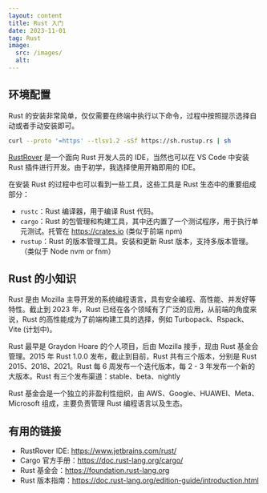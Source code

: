 ```yaml
---
layout: content
title: Rust 入门
date: 2023-11-01
tag: Rust
image:
  src: /images/
  alt: 
---
```


## 环境配置

Rust 的安装非常简单，仅仅需要在终端中执行以下命令，过程中按照提示选择自动或者手动安装即可。

```bash
curl --proto '=https' --tlsv1.2 -sSf https://sh.rustup.rs | sh
```

[RustRover](https://www.jetbrains.com/rust/) 是一个面向 Rust 开发人员的 IDE，当然也可以在 VS Code 中安装 Rust 插件进行开发。由于初学，我选择使用开箱即用的 IDE。

在安装 Rust 的过程中也可以看到一些工具，这些工具是 Rust 生态中的重要组成部分：

- `rustc`：Rust 编译器，用于编译 Rust 代码。
- `cargo`：Rust 的包管理和构建工具，其中还内置了一个测试程序，用于执行单元测试。托管在 https://crates.io (类似于前端 npm)
- `rustup`：Rust 的版本管理工具。安装和更新 Rust 版本，支持多版本管理。（类似于 Node nvm or fnm）

## Rust 的小知识

Rust 是由 Mozilla 主导开发的系统编程语言，具有安全编程、高性能、并发好等特性。截止到 2023 年，Rust 已经在各个领域有了广泛的应用，从前端的角度来说，Rust 的高性能成为了前端构建工具的选择，例如 Turbopack、Rspack、Vite (计划中)。

Rust 最早是 Graydon Hoare 的个人项目，后由 Mozilla 接手，现由 Rust 基金会管理。2015 年 Rust 1.0.0 发布，截止到目前，Rust 共有三个版本，分别是 Rust 2015、2018、2021。Rust 每 6 周发布一个迭代版本，每 2 - 3 年发布一个新的大版本。Rust 有三个发布渠道：stable、beta、nightly

Rust 基金会是一个独立的非盈利性组织，由 AWS、Google、HUAWEI、Meta、Microsoft 组成，主要负责管理 Rust 编程语言以及生态。
 
## 有用的链接

- RustRover IDE: https://www.jetbrains.com/rust/
- Cargo 官方手册：https://doc.rust-lang.org/cargo/ 
- Rust 基金会：https://foundation.rust-lang.org
- Rust 版本指南：https://doc.rust-lang.org/edition-guide/introduction.html



